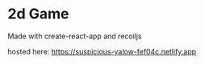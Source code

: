 # 2d Game

Made with create-react-app and recoiljs

hosted here:
https://suspicious-yalow-fef04c.netlify.app
